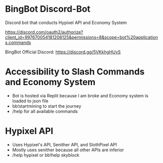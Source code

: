 # BingBot Discord-Bot
Discord bot that conducts Hypixel API and Economy System

https://discord.com/oauth2/authorize?client_id=997670054181208125&permissions=8&scope=bot%20applications.commands

BingBot Official Discord: https://discord.gg/5VKkhgHUyS


# Accessibility to Slash Commands and Economy System

- Bot is hosted via Replit because I am broke and Economy system is loaded to json file
- bb!startmining to start the journey
- /help for all available commands

# Hypixel API 

- Uses Hypixel's API, Senither API, and SlothPixel API
- Mostly uses senither because all other APIs are inferior 
- /help hypixel or bb!help skyblock
